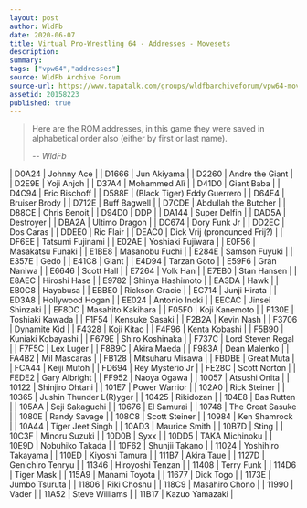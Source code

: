 ```yaml
---
layout: post
author: WldFb
date: 2020-06-07
title: Virtual Pro-Wrestling 64 - Addresses - Movesets
description:
summary:
tags: ["vpw64","addresses"]
source: WldFb Archive Forum
source-url: https://www.tapatalk.com/groups/wldfbarchiveforum/vpw64-movesets-rom-addresses-t789.html
assetid: 20158223
published: true
---
```


> Here are the ROM addresses, in this game they were saved in alphabetical order also (either by first or last name).
>
> -- <cite>WldFb</cite>

| D0A24 | Johnny Ace |
| D1666 | Jun Akiyama |
| D2260 | Andre the Giant |
| D2E9E | Yoji Anjoh |
| D37A4 | Mohammed Alì |
| D41D0 | Giant Baba |
| D4C94 | Eric Bischoff |
| D588E | (Black Tiger) Eddy Guerrero |
| D64E4 | Bruiser Brody |
| D712E | Buff Bagwell |
| D7CDE | Abdullah the Butcher |
| D88CE | Chris Benoit |
| D94D0 | DDP |
| DA144 | Super Delfin |
| DAD5A | Destroyer |
| DBA2A | Ultimo Dragon |
| DC674 | Dory Funk Jr |
| DD2EC | Dos Caras |
| DDEE0 | Ric Flair |
| DEAC0 | Dick Vrij (pronounced Frij?) |
| DF6EE | Tatsumi Fujinami |
| E02AE | Yoshiaki Fujiwara |
| E0F56 | Masakatsu Funaki |
| E1BE8 | Masanobu Fuchi |
| E284E | Samson Fuyuki |
| E357E | Gedo |
| E41C8 | Giant |
| E4D94 | Tarzan Goto |
| E59F6 | Gran Naniwa |
| E6646 | Scott Hall |
| E7264 | Volk Han |
| E7EB0 | Stan Hansen |
| E8AEC | Hiroshi Hase |
| E9782 | Shinya Hashimoto |
| EA3DA | Hawk |
| EB0C8 | Hayabusa |
| EBBE0 | Rickson Gracie |
| EC714 | Junji Hirata |
| ED3A8 | Hollywood Hogan |
| EE024 | Antonio Inoki |
| EECAC | Jinsei Shinzaki |
| EF8DC | Masahito Kakihara |
| F05F0 | Koji Kanemoto |
| F130E | Toshiaki Kawada |
| F1F54 | Kensuke Sasaki |
| F2B2A | Kevin Nash |
| F3706 | Dynamite Kid |
| F4328 | Koji Kitao |
| F4F96 | Kenta Kobashi |
| F5B90 | Kuniaki Kobayashi |
| F679E | Shiro Koshinaka |
| F737C | Lord Steven Regal |
| F7F5C | Lex Luger |
| F8B9C | Akira Maeda |
| F983A | Dean Malenko |
| FA4B2 | Mil Mascaras |
| FB128 | Mitsuharu Misawa |
| FBDBE | Great Muta |
| FCA44 | Keiji Mutoh |
| FD694 | Rey Mysterio Jr |
| FE28C | Scott Norton |
| FEDE2 | Gary Albright |
| FF952 | Naoya Ogawa |
| 10057 | Atsushi Onita |
| 10122 | Shinjiro Ohtani |
| 101E7 | Power Warrior |
| 102A0 | Rick Steiner |
| 10365 | Jushin Thunder L(R)yger |
| 10425 | Rikidozan |
| 104E8 | Bas Rutten |
| 105AA | Seji Sakaguchi |
| 10676 | El Samurai |
| 10748 | The Great Sasuke |
| 1080E | Randy Savage |
| 108C8 | Scott Steiner |
| 10984 | Ken Shamrock |
| 10A44 | Tiger Jeet Singh |
| 10AD3 | Maurice Smith |
| 10B7D | Sting |
| 10C3F | Minoru Suzuki |
| 10D0B | Syxx |
| 10DD5 | TAKA Michinoku |
| 10E9D | Nobuhiko Takada |
| 10F62 | Shunjii Takano |
| 11024 | Yoshihiro Takayama |
| 110ED | Kiyoshi Tamura |
| 111B7 | Akira Taue |
| 1127D | Genichiro Tenryu |
| 11346 | Hiroyoshi Tenzan |
| 11408 | Terry Funk |
| 114D6 | Tiger Mask |
| 115A9 | Manami Toyota |
| 11677 | Dick Togo |
| 1173E | Jumbo Tsuruta |
| 11806 | Riki Choshu |
| 118C9 | Masahiro Chono |
| 11990 | Vader |
| 11A52 | Steve Williams |
| 11B17 | Kazuo Yamazaki |
